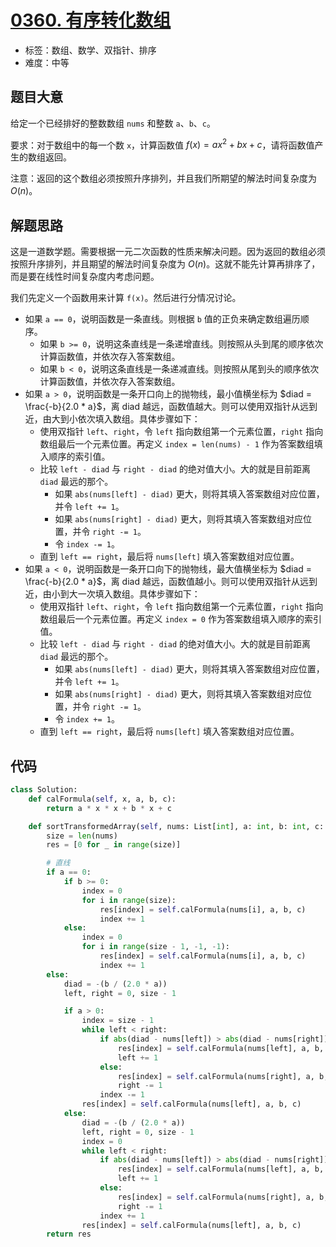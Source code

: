 # [0360. 有序转化数组](https://leetcode.cn/problems/sort-transformed-array/)

- 标签：数组、数学、双指针、排序
- 难度：中等

## 题目大意

给定一个已经排好的整数数组 `nums` 和整数 `a`、`b`、`c`。

要求：对于数组中的每一个数 `x`，计算函数值 $f(x) = ax^2 + bx + c$，请将函数值产生的数组返回。

注意：返回的这个数组必须按照升序排列，并且我们所期望的解法时间复杂度为 $O(n)$。

## 解题思路

这是一道数学题。需要根据一元二次函数的性质来解决问题。因为返回的数组必须按照升序排列，并且期望的解法时间复杂度为 $O(n)$。这就不能先计算再排序了，而是要在线性时间复杂度内考虑问题。

我们先定义一个函数用来计算 `f(x)`。然后进行分情况讨论。

- 如果 `a == 0`，说明函数是一条直线。则根据 `b` 值的正负来确定数组遍历顺序。
  - 如果 `b >= 0`，说明这条直线是一条递增直线。则按照从头到尾的顺序依次计算函数值，并依次存入答案数组。
  - 如果 `b < 0`，说明这条直线是一条递减直线。则按照从尾到头的顺序依次计算函数值，并依次存入答案数组。
- 如果 `a > 0`，说明函数是一条开口向上的抛物线，最小值横坐标为 $diad = \frac{-b}{2.0 * a}$，离 diad 越远，函数值越大。则可以使用双指针从远到近，由大到小依次填入数组。具体步骤如下：
  - 使用双指针 `left`、`right`，令 `left` 指向数组第一个元素位置，`right` 指向数组最后一个元素位置。再定义 `index = len(nums) - 1` 作为答案数组填入顺序的索引值。
  - 比较 `left - diad` 与 `right - diad` 的绝对值大小。大的就是目前距离 `diad` 最远的那个。
    - 如果 `abs(nums[left] - diad)` 更大，则将其填入答案数组对应位置，并令 `left += 1`。
    - 如果 `abs(nums[right] - diad)` 更大，则将其填入答案数组对应位置，并令 `right -= 1`。
    - 令 `index -= 1`。
  - 直到 `left == right`，最后将 `nums[left]` 填入答案数组对应位置。
- 如果 `a < 0`，说明函数是一条开口向下的抛物线，最大值横坐标为 $diad = \frac{-b}{2.0 * a}$，离 diad 越远，函数值越小。则可以使用双指针从远到近，由小到大一次填入数组。具体步骤如下：
  - 使用双指针 `left`、`right`，令 `left` 指向数组第一个元素位置，`right` 指向数组最后一个元素位置。再定义 `index = 0` 作为答案数组填入顺序的索引值。
  - 比较 `left - diad` 与 `right - diad` 的绝对值大小。大的就是目前距离 `diad` 最远的那个。
    - 如果 `abs(nums[left] - diad)` 更大，则将其填入答案数组对应位置，并令 `left += 1`。
    - 如果 `abs(nums[right] - diad)` 更大，则将其填入答案数组对应位置，并令 `right -= 1`。
    - 令 `index += 1`。
  - 直到 `left == right`，最后将 `nums[left]` 填入答案数组对应位置。

## 代码

```python
class Solution:
    def calFormula(self, x, a, b, c):
        return a * x * x + b * x + c

    def sortTransformedArray(self, nums: List[int], a: int, b: int, c: int) -> List[int]:
        size = len(nums)
        res = [0 for _ in range(size)]

        # 直线
        if a == 0:
            if b >= 0:
                index = 0
                for i in range(size):
                    res[index] = self.calFormula(nums[i], a, b, c)
                    index += 1
            else:
                index = 0
                for i in range(size - 1, -1, -1):
                    res[index] = self.calFormula(nums[i], a, b, c)
                    index += 1
        else:
            diad = -(b / (2.0 * a))
            left, right = 0, size - 1

            if a > 0:
                index = size - 1
                while left < right:
                    if abs(diad - nums[left]) > abs(diad - nums[right]):
                        res[index] = self.calFormula(nums[left], a, b, c)
                        left += 1
                    else:
                        res[index] = self.calFormula(nums[right], a, b, c)
                        right -= 1
                    index -= 1
                res[index] = self.calFormula(nums[left], a, b, c)
            else:
                diad = -(b / (2.0 * a))
                left, right = 0, size - 1
                index = 0
                while left < right:
                    if abs(diad - nums[left]) > abs(diad - nums[right]):
                        res[index] = self.calFormula(nums[left], a, b, c)
                        left += 1
                    else:
                        res[index] = self.calFormula(nums[right], a, b, c)
                        right -= 1
                    index += 1
                res[index] = self.calFormula(nums[left], a, b, c)
        return res
```

